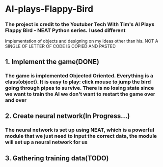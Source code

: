 # AI-plays-Flappy-Bird
### The project is credit to the Youtuber Tech With Tim's AI Plays Flappy Bird - NEAT Python series. I used different
implementation of objects and designing on my ideas other than his. NOT A SINGLE OF LETTER OF CODE IS COPIED AND PASTED
## 1. Implement the game(DONE)
### The game is implemented Objected Oriented. Everything is a class(object). It is easy to play: click mouse to jump the bird going through pipes to survive. There is no losing state since we want to train the AI we don't want to restart the game over and over
## 2. Create neural network(In Progress...)
### The neural network is set up using NEAT, which is a powerful module that we just need to input the correct data, the module will set up a neural network for us
## 3. Gathering training data(TODO)

